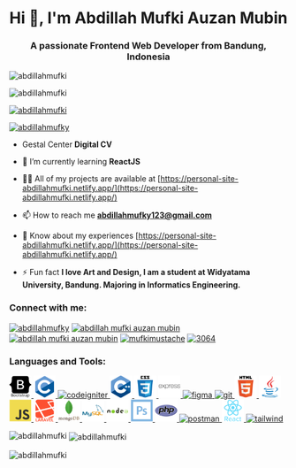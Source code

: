 <h1 align="center">Hi 👋, I'm Abdillah Mufki Auzan Mubin</h1>
<h3 align="center">A passionate Frontend Web Developer from Bandung, Indonesia</h3>

<img src="[https://komarev.com/ghpvc/?username=abdillahmufki&label=Profile%20views&color=0e75b6&style=flat](https://www.facebook.com/photo?fbid=3494410957369608&set=a.298443450299724)" alt="abdillahmufki" />

<p align="left"> <img src="https://komarev.com/ghpvc/?username=abdillahmufki&label=Profile%20views&color=0e75b6&style=flat" alt="abdillahmufki" /> </p>

<p align="left"> <a href="https://github.com/ryo-ma/github-profile-trophy"><img src="https://github-profile-trophy.vercel.app/?username=abdillahmufki" alt="abdillahmufki" /></a> </p>

<p align="left"> <a href="https://twitter.com/abdillahmufky" target="blank"><img src="https://img.shields.io/twitter/follow/abdillahmufky?logo=twitter&style=for-the-badge" alt="abdillahmufky" /></a> </p>

- Gestal Center **Digital CV**

- 🌱 I’m currently learning **ReactJS**

- 👨‍💻 All of my projects are available at [https://personal-site-abdillahmufki.netlify.app/](https://personal-site-abdillahmufki.netlify.app/)

- 📫 How to reach me **abdillahmufky123@gmail.com**

- 📄 Know about my experiences [https://personal-site-abdillahmufki.netlify.app/](https://personal-site-abdillahmufki.netlify.app/)

- ⚡ Fun fact **I love Art and Design, I am a student at Widyatama University, Bandung. Majoring in Informatics Engineering.**

<h3 align="left">Connect with me:</h3>
<p align="left">
<a href="https://twitter.com/abdillahmufky" target="blank"><img align="center" src="https://raw.githubusercontent.com/rahuldkjain/github-profile-readme-generator/master/src/images/icons/Social/twitter.svg" alt="abdillahmufky" height="30" width="40" /></a>
<a href="https://linkedin.com/in/abdillah mufki auzan mubin" target="blank"><img align="center" src="https://raw.githubusercontent.com/rahuldkjain/github-profile-readme-generator/master/src/images/icons/Social/linked-in-alt.svg" alt="abdillah mufki auzan mubin" height="30" width="40" /></a>
<a href="https://fb.com/abdillah mufki auzan mubin" target="blank"><img align="center" src="https://raw.githubusercontent.com/rahuldkjain/github-profile-readme-generator/master/src/images/icons/Social/facebook.svg" alt="abdillah mufki auzan mubin" height="30" width="40" /></a>
<a href="https://instagram.com/mufkimustache" target="blank"><img align="center" src="https://raw.githubusercontent.com/rahuldkjain/github-profile-readme-generator/master/src/images/icons/Social/instagram.svg" alt="mufkimustache" height="30" width="40" /></a>
<a href="https://discord.gg/3064" target="blank"><img align="center" src="https://raw.githubusercontent.com/rahuldkjain/github-profile-readme-generator/master/src/images/icons/Social/discord.svg" alt="3064" height="30" width="40" /></a>
</p>

<h3 align="left">Languages and Tools:</h3>
<p align="left"> <a href="https://getbootstrap.com" target="_blank" rel="noreferrer"> <img src="https://raw.githubusercontent.com/devicons/devicon/master/icons/bootstrap/bootstrap-plain-wordmark.svg" alt="bootstrap" width="40" height="40"/> </a> <a href="https://www.cprogramming.com/" target="_blank" rel="noreferrer"> <img src="https://raw.githubusercontent.com/devicons/devicon/master/icons/c/c-original.svg" alt="c" width="40" height="40"/> </a> <a href="https://codeigniter.com" target="_blank" rel="noreferrer"> <img src="https://cdn.worldvectorlogo.com/logos/codeigniter.svg" alt="codeigniter" width="40" height="40"/> </a> <a href="https://www.w3schools.com/cpp/" target="_blank" rel="noreferrer"> <img src="https://raw.githubusercontent.com/devicons/devicon/master/icons/cplusplus/cplusplus-original.svg" alt="cplusplus" width="40" height="40"/> </a> <a href="https://www.w3schools.com/css/" target="_blank" rel="noreferrer"> <img src="https://raw.githubusercontent.com/devicons/devicon/master/icons/css3/css3-original-wordmark.svg" alt="css3" width="40" height="40"/> </a> <a href="https://expressjs.com" target="_blank" rel="noreferrer"> <img src="https://raw.githubusercontent.com/devicons/devicon/master/icons/express/express-original-wordmark.svg" alt="express" width="40" height="40"/> </a> <a href="https://www.figma.com/" target="_blank" rel="noreferrer"> <img src="https://www.vectorlogo.zone/logos/figma/figma-icon.svg" alt="figma" width="40" height="40"/> </a> <a href="https://git-scm.com/" target="_blank" rel="noreferrer"> <img src="https://www.vectorlogo.zone/logos/git-scm/git-scm-icon.svg" alt="git" width="40" height="40"/> </a> <a href="https://www.w3.org/html/" target="_blank" rel="noreferrer"> <img src="https://raw.githubusercontent.com/devicons/devicon/master/icons/html5/html5-original-wordmark.svg" alt="html5" width="40" height="40"/> </a> <a href="https://www.java.com" target="_blank" rel="noreferrer"> <img src="https://raw.githubusercontent.com/devicons/devicon/master/icons/java/java-original.svg" alt="java" width="40" height="40"/> </a> <a href="https://developer.mozilla.org/en-US/docs/Web/JavaScript" target="_blank" rel="noreferrer"> <img src="https://raw.githubusercontent.com/devicons/devicon/master/icons/javascript/javascript-original.svg" alt="javascript" width="40" height="40"/> </a> <a href="https://laravel.com/" target="_blank" rel="noreferrer"> <img src="https://raw.githubusercontent.com/devicons/devicon/master/icons/laravel/laravel-plain-wordmark.svg" alt="laravel" width="40" height="40"/> </a> <a href="https://www.mongodb.com/" target="_blank" rel="noreferrer"> <img src="https://raw.githubusercontent.com/devicons/devicon/master/icons/mongodb/mongodb-original-wordmark.svg" alt="mongodb" width="40" height="40"/> </a> <a href="https://www.mysql.com/" target="_blank" rel="noreferrer"> <img src="https://raw.githubusercontent.com/devicons/devicon/master/icons/mysql/mysql-original-wordmark.svg" alt="mysql" width="40" height="40"/> </a> <a href="https://nodejs.org" target="_blank" rel="noreferrer"> <img src="https://raw.githubusercontent.com/devicons/devicon/master/icons/nodejs/nodejs-original-wordmark.svg" alt="nodejs" width="40" height="40"/> </a> <a href="https://www.photoshop.com/en" target="_blank" rel="noreferrer"> <img src="https://raw.githubusercontent.com/devicons/devicon/master/icons/photoshop/photoshop-line.svg" alt="photoshop" width="40" height="40"/> </a> <a href="https://www.php.net" target="_blank" rel="noreferrer"> <img src="https://raw.githubusercontent.com/devicons/devicon/master/icons/php/php-original.svg" alt="php" width="40" height="40"/> </a> <a href="https://postman.com" target="_blank" rel="noreferrer"> <img src="https://www.vectorlogo.zone/logos/getpostman/getpostman-icon.svg" alt="postman" width="40" height="40"/> </a> <a href="https://reactjs.org/" target="_blank" rel="noreferrer"> <img src="https://raw.githubusercontent.com/devicons/devicon/master/icons/react/react-original-wordmark.svg" alt="react" width="40" height="40"/> </a> <a href="https://tailwindcss.com/" target="_blank" rel="noreferrer"> <img src="https://www.vectorlogo.zone/logos/tailwindcss/tailwindcss-icon.svg" alt="tailwind" width="40" height="40"/> </a> </p>

<p><img align="left" src="https://github-readme-stats.vercel.app/api/top-langs?username=abdillahmufki&show_icons=true&locale=en&layout=compact" alt="abdillahmufki" /></p>

<p>&nbsp;<img align="center" src="https://github-readme-stats.vercel.app/api?username=abdillahmufki&show_icons=true&locale=en" alt="abdillahmufki" /></p>

<p><img align="center" src="https://github-readme-streak-stats.herokuapp.com/?user=abdillahmufki&" alt="abdillahmufki" /></p>
